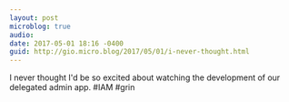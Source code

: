 ```yaml
---
layout: post
microblog: true
audio: 
date: 2017-05-01 18:16 -0400
guid: http://gio.micro.blog/2017/05/01/i-never-thought.html
---
```

I never thought I'd be so excited about watching the development of our delegated admin app. #IAM #grin
